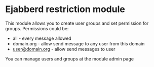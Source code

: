 Ejabberd restriction module
===========================

This module allows you to create user groups and set permission for groups. Permissions could be:

* all - every message allowed
* domain.org - allow send message to any user from this domain
* user@domain.org - allow send messages to user 

You can manage users and groups at the module admin page 
